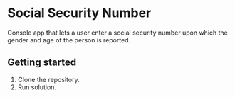 # Social Security Number

Console app that lets a user enter a social security number upon
which the gender and age of the person is reported.

## Getting started

1. Clone the repository.
2. Run solution.